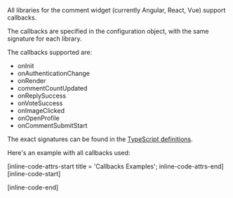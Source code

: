 All libraries for the comment widget (currently Angular, React, Vue) support callbacks.

The callbacks are specified in the configuration object, with the same signature for each library.

The callbacks supported are:

- onInit
- onAuthenticationChange
- onRender
- commentCountUpdated
- onReplySuccess
- onVoteSuccess
- onImageClicked
- onOpenProfile
- onCommentSubmitStart

The exact signatures can be found in the [TypeScript definitions](https://github.com/FastComments/fastcomments-typescript/blob/main/src/fast-comments-comment-widget-config.ts#L124).

Here's an example with all callbacks used:

[inline-code-attrs-start title = 'Callbacks Examples'; inline-code-attrs-end]
[inline-code-start]
<script src="https://cdn.fastcomments.com/js/embed-v2.min.js"></script>
<div id="fastcomments-widget"></div>
<script>
    window.FastCommentsUI(document.getElementById('fastcomments-widget'), {
        tenantId: 'demo',
        onInit: function () {
            console.log('Library started to fetch comments!');
        },
        onAuthenticationChange: function (eventName, userObj) {
            console.log('User authenticated!', eventName, userObj);
        },
        onRender: function () {
            console.log('Render event happened!');
        },
        commentCountUpdated: function (newCount) {
            console.log('New comment count:', newCount);
        },
        onReplySuccess: function (comment) {
            console.log('New comment saved!', comment);
        },
        onVoteSuccess: function (comment, voteId, direction, status) {
            console.log('New vote saved!', comment, voteId, direction, status);
        },
        onImageClicked: function (src) {
            console.log('Image clicked!', src);
        },
        onOpenProfile: function (userId) {
            console.log('User tried to open profile', userId);
            // return true; // return true to prevent default behavior (opening fastcomments.com user profile).
        },
        onCommentSubmitStart: function(comment, continueSubmitFn, cancelFn) {
            console.log('Trying to submit comment', comment);
            setTimeout(function() { // emulating async behavior (calling API etc).
                if(confirm('Should submit?')) {
                    continueSubmitFn();
                } else {
                    cancelFn();
                }
            }, 1000);
        }
    });
</script>
[inline-code-end]

